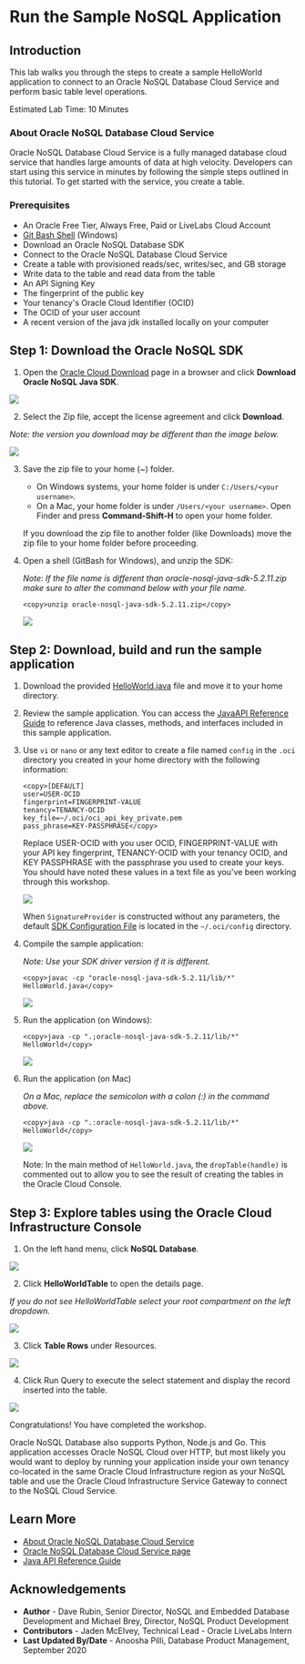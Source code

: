 # Run the Sample NoSQL Application

## Introduction

This lab walks you through the steps to create a sample HelloWorld application to connect to an Oracle NoSQL Database Cloud Service and perform basic table level operations.

Estimated Lab Time: 10 Minutes

### About Oracle NoSQL Database Cloud Service

Oracle NoSQL Database Cloud Service is a fully managed database cloud service that handles large amounts of data at high velocity. Developers can start using this service in minutes by following the simple steps outlined in this tutorial. To get started with the service, you create a table.

### Prerequisites

*  An Oracle Free Tier, Always Free, Paid or LiveLabs Cloud Account
* [Git Bash Shell](https://gitforwindows.org/) (Windows)
* Download an Oracle NoSQL Database SDK
* Connect to the Oracle NoSQL Database Cloud Service
* Create a table with provisioned reads/sec, writes/sec, and GB storage
* Write data to the table and read data from the table
* An API Signing Key
* The fingerprint of the public key
* Your tenancy's Oracle Cloud Identifier (OCID)
* The OCID of your user account
* A recent version of the java jdk installed locally on your computer

## **Step 1:** Download the Oracle NoSQL SDK

1. Open the [Oracle Cloud Download](https://www.oracle.com/downloads/cloud/oracle-cloud-downloads.html) page in a browser and click **Download Oracle NoSQL Java SDK**.

  ![](images/download-sdk.png)

2. Select the Zip file, accept the license agreement and click **Download**.

  *Note: the version you download may be different than the image below.*

  ![](images/select-sdk-zip.png)

3. Save the zip file to your home (~) folder.

    - On Windows systems, your home folder is under `C:/Users/<your username>`.
    - On a Mac, your home folder is under `/Users/<your username>`. Open Finder and press **Command-Shift-H** to open your home folder.

    If you download the zip file to another folder (like Downloads) move the zip file to your home folder before proceeding.

4. Open a shell (GitBash for Windows), and unzip the SDK:

    *Note: If the file name is different than oracle-nosql-java-sdk-5.2.11.zip make sure to alter the command below with your file name.*

    ```
    <copy>unzip oracle-nosql-java-sdk-5.2.11.zip</copy>
    ```

    ![](images/unzip-result.png)

## **Step 2:** Download, build and run the sample application

1. Download the provided [HelloWorld.java](https://objectstorage.us-ashburn-1.oraclecloud.com/p/qCpBRv5juyWwIF4dv9h98YWCDD50574Y6OwsIHhEMgI/n/c4u03/b/data-management-library-files/o/HelloWorld.java) file and move it to your home directory.

2. Review the sample application. You can access the [JavaAPI Reference Guide](https://docs.oracle.com/en/cloud/paas/nosql-cloud/csnjv/index.html) to reference Java classes, methods, and interfaces included in this sample application.

3. Use `vi` or `nano` or any text editor to create a file named `config` in the `.oci` directory you created in your home directory with the following information:

    ```
    <copy>[DEFAULT]
    user=USER-OCID
    fingerprint=FINGERPRINT-VALUE
    tenancy=TENANCY-OCID
    key_file=~/.oci/oci_api_key_private.pem
    pass_phrase=KEY-PASSPHRASE</copy>
    ```

    Replace USER-OCID with you user OCID, FINGERPRINT-VALUE with your API key fingerprint, TENANCY-OCID with your tenancy OCID, and KEY PASSPHRASE with the passphrase you used to create your keys. You should have noted these values in a text file as you've been working through this workshop.

    ![](images/config-file.png)

    When `SignatureProvider` is constructed without any parameters, the default [SDK Configuration File](https://docs.cloud.oracle.com/iaas/Content/API/Concepts/sdkconfig.htm) is located in the `~/.oci/config` directory.

4. Compile the sample application:

    *Note: Use your SDK driver version if it is different.*

    ```
    <copy>javac -cp "oracle-nosql-java-sdk-5.2.11/lib/*" HelloWorld.java</copy>
    ```

    ![](images/compile.png)

5. Run the application (on Windows):

    ```
    <copy>java -cp ".;oracle-nosql-java-sdk-5.2.11/lib/*" HelloWorld</copy>
    ```
    ![](images/run-helloworld.png)

6. Run the application (on Mac)

    *On a Mac, replace the semicolon with a colon (:) in the command above.*

    ```
    <copy>java -cp ".:oracle-nosql-java-sdk-5.2.11/lib/*" HelloWorld</copy>
    ```

    ![](images/mac-output.png)

    Note: In the main method of `HelloWorld.java`, the `dropTable(handle)` is commented out to allow you to see the result of creating the tables in the Oracle Cloud Console.

## **Step 3:** Explore tables using the Oracle Cloud Infrastructure Console

1. On the left hand menu, click **NoSQL Database**.

  ![](images/nosql-cloud.png)

2. Click **HelloWorldTable** to open the details page.

  *If you do not see HelloWorldTable select your root compartment on the left dropdown.*

  ![](images/open-helloworldtable.png)

3. Click **Table Rows** under Resources.

  ![](images/helloworldtable.png)

4. Click Run Query to execute the select statement and display the record inserted into the table.

  ![](images/run-query.png)

Congratulations! You have completed the workshop.

Oracle NoSQL Database also supports Python, Node.js and Go. This application accesses Oracle NoSQL Cloud over HTTP, but most likely you would want to deploy by running your application inside your own tenancy co-located in the same Oracle Cloud Infrastructure region as your NoSQL table and use the Oracle Cloud Infrastructure Service Gateway to connect to the NoSQL Cloud Service.

## Learn More

* [About Oracle NoSQL Database Cloud Service](https://docs.oracle.com/pls/topic/lookup?ctx=cloud&id=CSNSD-GUID-88373C12-018E-4628-B241-2DFCB7B16DE8)
* [Oracle NoSQL Database Cloud Service page](https://cloud.oracle.com/en_US/nosql)
* [Java API Reference Guide](https://docs.oracle.com/en/cloud/paas/nosql-cloud/csnjv/index.html)

## Acknowledgements
* **Author** - Dave Rubin, Senior Director, NoSQL and Embedded Database Development and Michael Brey, Director, NoSQL Product Development
* **Contributors** - Jaden McElvey, Technical Lead - Oracle LiveLabs Intern
* **Last Updated By/Date** - Anoosha Pilli, Database Product Management, September 2020

